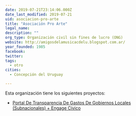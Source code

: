 ```yaml
---
date: 2019-07-21T23:14:06.000Z
date_last_modified: 2019-07-21
uid: asociacion-pro-arte
title: "Asociación Pro Arte"
legal_name: 
description: ""
org_type: Organización civil sin fines de lucro (ONG)
website: http://amigosdelamusicacdelu.blogspot.com.ar/
year_founded: 1985
facebook: 
twitter: 
tags:
  - otro
cities: 
  - Concepción del Uruguay

---
```


Esta organización tiene los siguientes proyectos:

- [Portal De Transparencia De Gastos De Gobiernos Locales (Subnacionales) + Engage Cívico](/i/portal-de-transparencia-de-gastos-de-gobiernos-locales-subnacionales-engage-civico.html)
